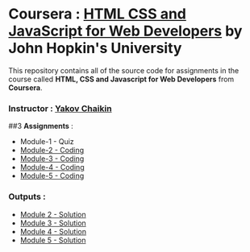 # Coursera : [HTML CSS and JavaScript for Web Developers](https://www.coursera.org/learn/html-css-javascript-for-web-developers) by John Hopkin's University
This repository contains all of the source code for assignments in the course called **HTML, CSS and Javascript for Web Developers** from **Coursera**.
### **Instructor** : [Yakov Chaikin](https://www.coursera.org/instructor/yaakov-chaikin)
##3 **Assignments** :
- Module-1 - Quiz 
- [Module-2 - Coding](https://github.com/jhu-ep-coursera/fullstack-course4/blob/master/assignments/assignment2/Assignment-2.md)
- [Module-3 - Coding](https://github.com/jhu-ep-coursera/fullstack-course4/blob/master/assignments/assignment3/Assignment-3.md)
- [Module-4 - Coding](https://github.com/jhu-ep-coursera/fullstack-course4/blob/master/assignments/assignment4/Assignment-4.md)
- [Module-5 - Coding](https://github.com/jhu-ep-coursera/fullstack-course4/blob/master/assignments/assignment5/Assignment-5.md)

### **Outputs** :
- [Module 2 - Solution](https://taheermattur.github.io/HTML_CSS_and_JavaScript_for_Web_Developers/Assignments/Module%202%20Solution/)
- [Module 3 - Solution](https://taheermattur.github.io/HTML_CSS_and_JavaScript_for_Web_Developers/Assignments/Module%203%20Solution/)
- [Module 4 - Solution](https://taheermattur.github.io/HTML_CSS_and_JavaScript_for_Web_Developers/Assignments/Module%204%20Solution/)
- [Module 5 - Solution](https://taheermattur.github.io/HTML_CSS_and_JavaScript_for_Web_Developers/Assignments/Module%205%20Solution/#)
